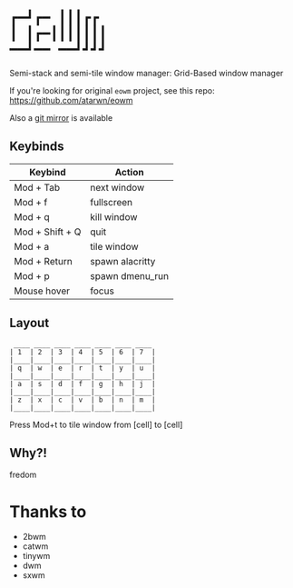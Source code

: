 `┏━┛┏━ ┃┃┃┏┏ `  
`┃ ┃┏━┃┃┃┃┃┃┃`  
`━━┛━━ ━━┛┛┛┛`
============

Semi-stack and semi-tile window manager: Grid-Based window manager

If you're looking for original `eowm` project, see this repo: https://github.com/atarwn/eowm

Also a [git mirror](https://github.com/atarwn/gbwm) is available

Keybinds
-------

|      Keybind      | Action |
|-------------------|--------|
| Mod + Tab         | next window |
| Mod + f           | fullscreen |
| Mod + q           | kill window |
| Mod + Shift + Q   | quit |
| Mod + a           | tile window |
| Mod + Return      | spawn alacritty |
| Mod + p           | spawn dmenu\_run |
| Mouse hover       | focus |


Layout
------

```
 ____ ____ ____ ____ ____ ____ ____
| 1  | 2  | 3  | 4  | 5  | 6  | 7  |
|____|____|____|____|____|____|____|
| q  | w  | e  | r  | t  | y  | u  |
|____|____|____|____|____|____|____|
| a  | s  | d  | f  | g  | h  | j  |
|____|____|____|____|____|____|____|
| z  | x  | c  | v  | b  | n  | m  |
|____|____|____|____|____|____|____|
```

Press Mod+t to tile window from [cell] to [cell]

Why?!
-----

fredom


Thanks to
=========

 * 2bwm
 * catwm
 * tinywm
 * dwm
 * sxwm
